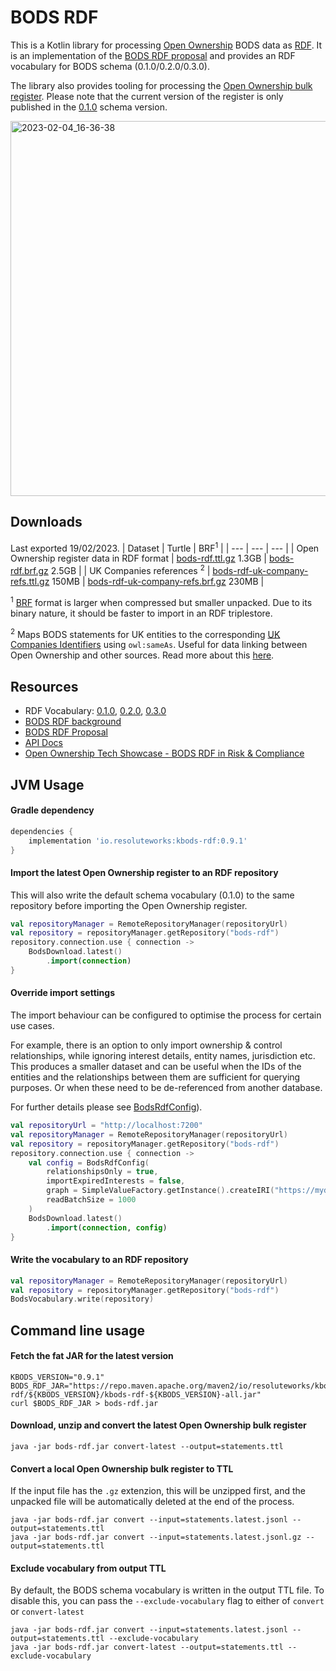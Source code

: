 # BODS RDF

This is a Kotlin library for processing [Open Ownership](https://www.openownership.org/) BODS data 
as [RDF](https://www.w3.org/RDF/). It is an implementation of the [BODS RDF proposal](https://docs.google.com/document/d/1vej-UkK7QtmfKrmU6aD15vceIzJDsCv1jbHCJWgn9hs)
and provides an RDF vocabulary for BODS schema (0.1.0/0.2.0/0.3.0).

The library also provides tooling for processing the [Open Ownership bulk register](https://register.openownership.org/download).
Please note that the current version of the register is only published in the [0.1.0](https://standard.openownership.org/en/0.1.0/)
schema version.

<img width="600" alt="2023-02-04_16-36-38" src="https://user-images.githubusercontent.com/2995576/216779559-64e9e754-efdb-44bd-8b9a-a1f87c643332.png">

## Downloads
Last exported 19/02/2023.
| Dataset | Turtle | BRF<sup>1</sup> |
| --- | --- | --- |
| Open Ownership register data in RDF format | [bods-rdf.ttl.gz](https://bods-rdf.s3-eu-west-1.amazonaws.com/data/bods-rdf.ttl.gz) 1.3GB | [bods-rdf.brf.gz](https://bods-rdf.s3-eu-west-1.amazonaws.com/data/bods-rdf.brf.gz) 2.5GB |
| UK Companies references <sup>2</sup> | [bods-rdf-uk-company-refs.ttl.gz](https://bods-rdf.s3-eu-west-1.amazonaws.com/data/bods-rdf-uk-company-refs.ttl.gz) 150MB | [bods-rdf-uk-company-refs.brf.gz](https://bods-rdf.s3-eu-west-1.amazonaws.com/data/bods-rdf-uk-company-refs.brf.gz) 230MB |

<sup>1</sup> [BRF](https://rdf4j.org/javadoc/latest/org/eclipse/rdf4j/rio/RDFFormat.html#BINARY) format is larger when compressed but smaller unpacked.
Due to its binary nature, it should be faster to import in an RDF triplestore.   


<sup>2</sup> Maps BODS statements for UK entities to the corresponding 
[UK Companies Identifiers](https://www.data.gov.uk/dataset/5a33338a-e142-4f05-9458-ca7283f410b3/company-identifiers-uris) using `owl:sameAs`.
Useful for data linking between Open Ownership and other sources.
Read more about this [here](https://world.hey.com/cos/using-bods-rdf-to-link-beneficial-ownership-records-with-other-datasets-0383cbd9).

## Resources
* RDF Vocabulary:
[0.1.0](https://github.com/cosmin-marginean/kbods/blob/main/kbods-rdf/src/main/resources/vocabulary/bods-vocabulary-0.1.0.ttl),
[0.2.0](https://github.com/cosmin-marginean/kbods/blob/main/kbods-rdf/src/main/resources/vocabulary/bods-vocabulary-0.2.0.ttl),
[0.3.0](https://github.com/cosmin-marginean/kbods/blob/main/kbods-rdf/src/main/resources/vocabulary/bods-vocabulary-0.3.0.ttl)
* [BODS RDF background](https://world.hey.com/cos/an-rdf-vocabulary-for-beneficial-ownership-data-7a762fe1)
* [BODS RDF Proposal](https://docs.google.com/document/d/1vej-UkK7QtmfKrmU6aD15vceIzJDsCv1jbHCJWgn9hs)
* [API Docs](https://cosmin-marginean.github.io/bods-rdf/dokka)
* [Open Ownership Tech Showcase - BODS RDF in Risk & Compliance](https://github.com/cosmin-marginean/bods-rdf/blob/main/docs/OO-TechShowcase-May2022.pdf)

## JVM Usage
#### Gradle dependency
```groovy
dependencies {
    implementation 'io.resoluteworks:kbods-rdf:0.9.1'
}
```

#### Import the latest Open Ownership register to an RDF repository
This will also write the default schema vocabulary (0.1.0) to the same repository before importing the Open Ownership register.
```kotlin
val repositoryManager = RemoteRepositoryManager(repositoryUrl)
val repository = repositoryManager.getRepository("bods-rdf")
repository.connection.use { connection ->
    BodsDownload.latest()
        .import(connection)
}
```

#### Override import settings
The import behaviour can be configured to optimise the process for certain use cases.

For example, there is an option to only import ownership & control relationships,
while ignoring interest details, entity names, jurisdiction etc. This produces a smaller dataset and can be useful
when the IDs of the entities and the relationships between them are sufficient for querying purposes. Or when these need to be de-referenced from another database.

For further details please see [BodsRdfConfig]([https://cosmin-marginean.github.io/kbods/dokka/kbods-rdf/kbods-rdf/org.kbods.rdf/-bods-rdf-config/index.html)).

```kotlin
val repositoryUrl = "http://localhost:7200"
val repositoryManager = RemoteRepositoryManager(repositoryUrl)
val repository = repositoryManager.getRepository("bods-rdf")
repository.connection.use { connection ->
    val config = BodsRdfConfig(
        relationshipsOnly = true,
        importExpiredInterests = false,
        graph = SimpleValueFactory.getInstance().createIRI("https://mydomain.com", "mygraph"),
        readBatchSize = 1000
    )
    BodsDownload.latest()
        .import(connection, config)
}
```

#### Write the vocabulary to an RDF repository
```kotlin
val repositoryManager = RemoteRepositoryManager(repositoryUrl)
val repository = repositoryManager.getRepository("bods-rdf")
BodsVocabulary.write(repository)
```

## Command line usage

#### Fetch the fat JAR for the latest version
```shell
KBODS_VERSION="0.9.1"
BODS_RDF_JAR="https://repo.maven.apache.org/maven2/io/resoluteworks/kbods-rdf/${KBODS_VERSION}/kbods-rdf-${KBODS_VERSION}-all.jar"
curl $BODS_RDF_JAR > bods-rdf.jar
```

#### Download, unzip and convert the latest Open Ownership bulk register
```shell
java -jar bods-rdf.jar convert-latest --output=statements.ttl
```

#### Convert a local Open Ownership bulk register to TTL
If the input file has the `.gz` extenzion, this will be unzipped first, and the unpacked file will be automatically deleted at the end of the process.
```shell
java -jar bods-rdf.jar convert --input=statements.latest.jsonl --output=statements.ttl
java -jar bods-rdf.jar convert --input=statements.latest.jsonl.gz --output=statements.ttl
```

#### Exclude vocabulary from output TTL
By default, the BODS schema vocabulary is written in the output TTL file. To disable this, you can pass the `--exclude-vocabulary` flag to
either of `convert` or `convert-latest`
```shell
java -jar bods-rdf.jar convert --input=statements.latest.jsonl --output=statements.ttl --exclude-vocabulary
java -jar bods-rdf.jar convert-latest --output=statements.ttl --exclude-vocabulary
```
